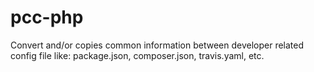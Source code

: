 # pcc-php
Convert and/or copies common information between developer related config file like: package.json, composer.json, travis.yaml, etc.
